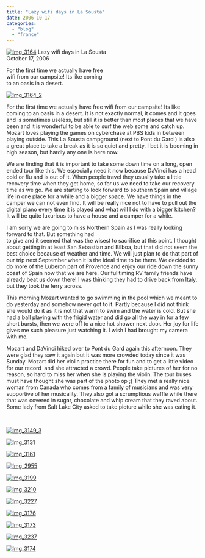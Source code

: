 ```yaml
---
title: "Lazy wifi days in La Sousta"
date: 2006-10-17
categories: 
  - "blog"
  - "france"
---
```


[![Img_3164](https://pub-ac94b3f306b24c0dba4238943c97f2e1.r2.dev/2008/04/26/img_3164.png "Img_3164")](https://pub-ac94b3f306b24c0dba4238943c97f2e1.r2.dev/photos/uncategorized/2008/04/26/img_3164.png) Lazy wifi days in La Sousta  
October 17, 2006

For the first time we actually have free  
wifi from our campsite! Its like coming  
to an oasis in a desert.

<!--more-->

[![Img_3164_2](https://pub-ac94b3f306b24c0dba4238943c97f2e1.r2.dev/2008/04/26/img_3164_2.png "Img_3164_2")](https://pub-ac94b3f306b24c0dba4238943c97f2e1.r2.dev/photos/uncategorized/2008/04/26/img_3164_2.png)

For the first time we actually have free wifi from our campsite! Its like coming to an oasis in a desert. It is not exactly normal, it comes and it goes and is sometimes useless, but still it is better than most places that we have been and it is wonderful to be able to surf the web some and catch up. Mozart loves playing the games on cyberchase at PBS kids in between playing outside. This La Sousta campground (next to Pont du Gard ) is also a great place to take a break as it is so quiet and pretty. I bet it is booming in high season, but hardly any one is here now.

We are finding that it is important to take some down time on a long, open ended tour like this. We especially need it now because DaVinci has a head cold or flu and is out of it. When people travel they usually take a little recovery time when they get home, so for us we need to take our recovery time as we go. We are starting to look forward to southern Spain and village life in one place for a while and a bigger space. We have things in the camper we can not even find. It will be really nice not to have to pull out the digital piano every time it is played and what will I do with a bigger kitchen? It will be quite luxurious to have a house and a camper for a while.

I am sorry we are going to miss Northern Spain as I was really looking forward to that. But something had  
to give and it seemed that was the wisest to sacrifice at this point. I thought about getting in at least San Sebastian and Bilboa, but that did not seem the best choice because of weather and time. We will just plan to do that part of our trip next September when it is the ideal time to be there. We decided to do more of the Luberon part of Provence and enjoy our ride down the sunny coast of Spain now that we are here. Our fulltiming RV family friends have already beat us down there! I was thinking they had to drive back from Italy, but they took the ferry across.

This morning Mozart wanted to go swimming in the pool which we meant to do yesterday and somehow never got to it. Partly because I did not think she would do it as it is not that warm to swim and the water is cold. But she had a ball playing with the frigid water and did go all the way in for a few short bursts, then we were off to a nice hot shower next door. Her joy for life gives me such pleasure just watching it. I wish I had brought my camera with me.

Mozart and DaVinci hiked over to Pont du Gard again this afternoon. They were glad they saw it again but it was more crowded today since it was Sunday. Mozart did her violin practice there for fun and to get a little video for our record  and she attracted a crowd. People take pictures of her for no reason, so hard to miss her when she is playing the violin. The tour buses must have thought she was part of the photo op ;) They met a really nice woman from Canada who comes from a family of musicians and was very supportive of her musicality. They also got a scrumptious waffle while there that was covered in sugar, chocolate and whip cream that they raved about. Some lady from Salt Lake City asked to take picture while she was eating it.

[  
](https://pub-ac94b3f306b24c0dba4238943c97f2e1.r2.dev/photos/uncategorized/2008/04/26/img_3210.jpg)

[](https://pub-ac94b3f306b24c0dba4238943c97f2e1.r2.dev/photos/uncategorized/2008/04/26/img_3149.jpg)

[](https://pub-ac94b3f306b24c0dba4238943c97f2e1.r2.dev/photos/uncategorized/2008/04/26/img_3149_2.jpg)

[![Img_3149_3](https://pub-ac94b3f306b24c0dba4238943c97f2e1.r2.dev/2008/04/26/img_3149_3.jpg "Img_3149_3")](https://pub-ac94b3f306b24c0dba4238943c97f2e1.r2.dev/photos/uncategorized/2008/04/26/img_3149_3.jpg)

[![Img_3131](https://pub-ac94b3f306b24c0dba4238943c97f2e1.r2.dev/2008/04/26/img_3131.jpg "Img_3131")](https://pub-ac94b3f306b24c0dba4238943c97f2e1.r2.dev/photos/uncategorized/2008/04/26/img_3131.jpg)

[![Img_3161](https://pub-ac94b3f306b24c0dba4238943c97f2e1.r2.dev/2008/04/26/img_3161.jpg "Img_3161")](https://pub-ac94b3f306b24c0dba4238943c97f2e1.r2.dev/photos/uncategorized/2008/04/26/img_3161.jpg)

[![Img_2955](https://pub-ac94b3f306b24c0dba4238943c97f2e1.r2.dev/2008/04/26/img_2955.jpg "Img_2955")](https://pub-ac94b3f306b24c0dba4238943c97f2e1.r2.dev/photos/uncategorized/2008/04/26/img_2955.jpg)

[![Img_3199](https://pub-ac94b3f306b24c0dba4238943c97f2e1.r2.dev/2008/04/26/img_3199.jpg "Img_3199")](https://pub-ac94b3f306b24c0dba4238943c97f2e1.r2.dev/photos/uncategorized/2008/04/26/img_3199.jpg)

[![Img_3210](https://pub-ac94b3f306b24c0dba4238943c97f2e1.r2.dev/2008/04/26/img_3210.jpg "Img_3210")](https://pub-ac94b3f306b24c0dba4238943c97f2e1.r2.dev/photos/uncategorized/2008/04/26/img_3210.jpg)

[![Img_3227](https://pub-ac94b3f306b24c0dba4238943c97f2e1.r2.dev/2008/04/26/img_3227.jpg "Img_3227")](https://pub-ac94b3f306b24c0dba4238943c97f2e1.r2.dev/photos/uncategorized/2008/04/26/img_3227.jpg)

[![Img_3176](https://pub-ac94b3f306b24c0dba4238943c97f2e1.r2.dev/2008/04/26/img_3176.jpg "Img_3176")](https://pub-ac94b3f306b24c0dba4238943c97f2e1.r2.dev/photos/uncategorized/2008/04/26/img_3176.jpg)

[![Img_3173](https://pub-ac94b3f306b24c0dba4238943c97f2e1.r2.dev/2008/04/26/img_3173.jpg "Img_3173")](https://pub-ac94b3f306b24c0dba4238943c97f2e1.r2.dev/photos/uncategorized/2008/04/26/img_3173.jpg)

[![Img_3237](https://pub-ac94b3f306b24c0dba4238943c97f2e1.r2.dev/2008/04/26/img_3237.jpg "Img_3237")](https://pub-ac94b3f306b24c0dba4238943c97f2e1.r2.dev/photos/uncategorized/2008/04/26/img_3237.jpg)

[![Img_3174](https://pub-ac94b3f306b24c0dba4238943c97f2e1.r2.dev/2008/04/26/img_3174.jpg "Img_3174")](https://pub-ac94b3f306b24c0dba4238943c97f2e1.r2.dev/photos/uncategorized/2008/04/26/img_3174.jpg)

  

[](https://pub-ac94b3f306b24c0dba4238943c97f2e1.r2.dev/photos/uncategorized/2008/04/26/img_3149.jpg)

[](https://pub-ac94b3f306b24c0dba4238943c97f2e1.r2.dev/photos/uncategorized/2008/04/26/img_3149_2.jpg)

 [](https://pub-ac94b3f306b24c0dba4238943c97f2e1.r2.dev/photos/uncategorized/2008/04/26/img_3149_2.jpg)

[  
](https://pub-ac94b3f306b24c0dba4238943c97f2e1.r2.dev/photos/uncategorized/2008/04/26/img_3149_2.jpg)

[  
](https://pub-ac94b3f306b24c0dba4238943c97f2e1.r2.dev/photos/uncategorized/2008/04/26/img_3149_2.jpg)
